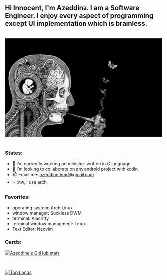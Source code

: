 ## Hi Innocent, I'm Azeddine. I am a Software Engineer. I enjoy every aspect of programming except UI implementation which is brainless.

<br />
<div align=center>
  <img src="brain.png">
</div>
<br />

### States:
- 🔭 I’m currently working on minishell written in C language
- 👯 I’m looking to collaborate on any android project with kotlin
- 📫 Email me: azeddine.hmd@gmail.com
- ⚡ btw, I use arch

### Favorites:
  - operating system: Arch Linux
  - window manager: Suckless DWM
  - terminal: Alacritty
  - terminal window managment: Tmux
  - Text Editor: Neovim
 
 ### Cards:
[![Azeddine's GitHub stats](https://github-readme-stats.vercel.app/api?count_private=true&username=azeddine-hmd&show_icons=true&theme=gruvbox&border_radius=20)](https://github.com/azeddine-hmd)

<br />

[![Top Langs](https://github-readme-stats.vercel.app/api/top-langs/?username=azeddine-hmd&theme=darcula&layout=compact)](https://github.com/azeddine-hmd)

